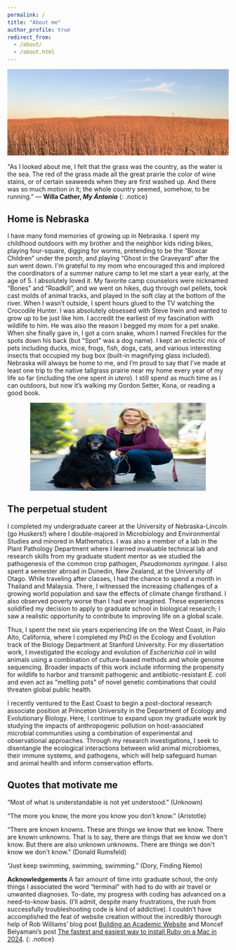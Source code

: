```yaml
---
permalink: /
title: "About me"
author_profile: true
redirect_from: 
  - /about/
  - /about.html
---
```


![alt text](images/prairie.png)

"As I looked about me, I felt that the grass was the country, as the water is the sea. The red of the grass made all the great prairie the color of wine stains, or of certain seaweeds when they are first washed up. And there was so much motion in it; the whole country seemed, somehow, to be running.”
― **Willa Cather, <i>My Ántonia</i>**
{: .notice}

Home is Nebraska
------
I have many fond memories of growing up in Nebraska. I spent my childhood outdoors with my brother and the neighbor kids riding bikes, playing four-square, digging for worms, pretending to be the “Boxcar Children” under the porch, and playing “Ghost in the Graveyard” after the sun went down. I'm grateful to my mom who encouraged this and implored the coordinators of a summer nature camp to let me start a year early, at the age of 5. I absolutely loved it. My favorite camp counselors were nicknamed “Bones” and “Roadkill”, and we went on hikes, dug through owl pellets, took cast molds of animal tracks, and played in the soft clay at the bottom of the river. When I wasn’t outside, I spent hours glued to the TV watching the Crocodile Hunter. I was absolutely obsessed with Steve Irwin and wanted to grow up to be just like him. I accredit the earliest of my fascination with wildlife to him. He was also the reason I begged my mom for a pet snake. When she finally gave in, I got a corn snake, whom I named Freckles for the spots down his back (but "Spot" was a dog name). I kept an eclectic mix of pets including ducks, mice, frogs, fish, dogs, cats, and various interesting insects that occupied my bug box (built-in magnifying glass included). Nebraska will always be home to me, and I’m proud to say that I’ve made at least one trip to the native tallgrass prairie near my home every year of my life so far (including the one spent <i>in utero</i>). I still spend as much time as I can outdoors, but now it’s walking my Gordon Setter, Kona, or reading a good book. 

<img src="images/kona.png" 
        alt="Kona" 
        width="400" 
        height="200" 
        style="display: block; margin: 0 auto" />

The perpetual student
-------
I completed my undergraduate career at the University of Nebraska-Lincoln (go Huskers!) where I double-majored in Microbiology and Environmental Studies and minored in Mathematics. I was also a member of a lab in the Plant Pathology Department where I learned invaluable technical lab and research skills from my graduate student mentor as we studied the pathogenesis of the common crop pathogen, <i>Pseudomonas syringae</i>. I also spent a semester abroad in Dunedin, New Zealand, at the University of Otago. While traveling after classes, I had the chance to spend a month in Thailand and Malaysia. There, I witnessed the increasing challenges of a growing world population and saw the effects of climate change firsthand. I also observed poverty worse than I had ever imagined. These experiences solidified my decision to apply to graduate school in biological research; I saw a realistic opportunity to contribute to improving life on a global scale. 

Thus, I spent the next six years experiencing life on the West Coast, in Palo Alto, California, where I completed my PhD in the Ecology and Evolution track of the Biology Department at Stanford University. For my dissertation work, I investigated the ecology and evolution of <i>Escherichia coli</i> in wild animals using a combination of culture-based methods and whole genome sequencing. Broader impacts of this work include informing the propensity for wildlife to harbor and transmit pathogenic and antibiotic-resistant <i>E. coli</i> and even act as "melting pots" of novel genetic combinations that could threaten global public health. 

I recently ventured to the East Coast to begin a post-doctoral research associate position at Princeton University in the Department of Ecology and Evolutionary Biology. Here, I continue to expand upon my graduate work by studying the impacts of anthropogenic pollution on host-associated microbial communities using a combination of experimental and observational approaches. Through my research investigations, I seek to disentangle the ecological interactions between wild animal microbiomes, their immune systems, and pathogens, which will help safeguard human and animal health and inform conservation efforts.


Quotes that motivate me
------
“Most of what is understandable is not yet understood.” (Unknown)

“The more you know, the more you know you don’t know.” (Aristotle)

“There are known knowns. These are things we know that we know. There are known unknowns. That is to say, there are things that we know we don't know. But there are also unknown unknowns. There are things we don't know we don't know.” (Donald Rumsfeld)

“Just keep swimming, swimming, swimming.” (Dory, Finding Nemo)

**Acknowledgements**
A fair amount of time into graduate school, the only things I associated the word “terminal” with had to do with air travel or unwanted diagnoses. To-date, my progress with coding has advanced on a need-to-know basis. (I’ll admit, despite many frustrations, the rush from successfully troubleshooting code is kind of addictive). I couldn’t have accomplished the feat of website creation without the incredibly thorough help of Rob Williams’ blog post [Building an Academic Website](https://jayrobwilliams.com/posts/2020/06/academic-website/) and Moncef Belyamani’s post [The fastest and easiest way to install Ruby on a Mac in 2024](https://www.moncefbelyamani.com/how-to-install-xcode-homebrew-git-rvm-ruby-on-mac/#configure-your-shell).
{: .notice}
